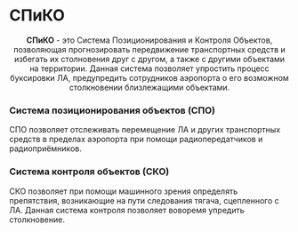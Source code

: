 # СПиКО

<p align="center"><strong>СПиКО</strong> - это Система Позиционирования и Контроля Объектов, позволяющая прогнозировать передвижение транспортных средств и избегать их столновения друг с другом, а также с другими объектами на территории. Данная система позволяет упростить процесс буксировки ЛА, предупредить сотрудников аэропорта о его возможном столкновении близлежащими объектами.</p>

### Система позиционирования объектов (СПО)
СПО позволяет отслеживать перемещение ЛА и других транспортных средств в пределах аэропорта при помощи радиопередатчиков и радиоприёмников.

### Система контроля объектов (СКО)
СКО позволяет при помощи машинного зрения определять препятствия, возникающие на пути следования тягача, сцепленного с ЛА. Данная система контроля позволяет воворемя упредить столкновение.

